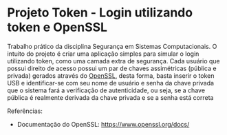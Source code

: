 # Projeto Token - Login utilizando token e OpenSSL

Trabalho prático da disciplina Segurança em Sistemas Computacionais. O intuito do projeto é criar uma aplicação simples para simular o login utilizando token, como uma camada extra de segurança. 
Cada usuário que possui direito de acesso possui um par de chaves assimétricas (pública e privada) gerados através do [OpenSSL](https://www.openssl.org/), desta forma, basta inserir o token USB e identificar-se com seu nome de usuário e senha da chave privada que o sistema fará a verificação de autenticidade, ou seja, se a chave pública é realmente derivada da chave privada e se a senha está correta

Referências:

  - Documentação do OpenSSL: https://www.openssl.org/docs/
